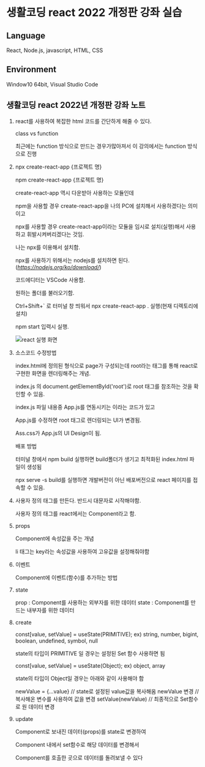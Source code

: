 # **생활코딩 react 2022 개정판 강좌 실습**

## Language 

React, Node.js, javascript, HTML, CSS

## Environment

Window10 64bit, Visual Studio Code 

## 생활코딩 react 2022년 개정판 강좌 노트
1.  react를 사용하여 복잡한 html 코드를 간단하게 해줄 수 있다.

    class vs function 

    최근에는 function 방식으로 만드는 경우가많아져서 이 강의에서는 function 방식으로 진행

2.  npx create-react-app {프로젝트 명}

    npm create-react-app {프로젝트 명}

    create-react-app 역시 다운받아 사용하는 모듈인데

    npm을 사용할 경우 create-react-app을 나의 PC에 설치해서 사용하겠다는 의미이고

    npx를 사용할 경우 create-react-app이라는 모듈을 임시로 설치(실행)해서 사용하고 휘발시켜버리겠다는 것임.

    나는 npx를 이용해서 설치함.

    npx를 사용하기 위해서는 nodejs를 설치하면 된다.(*https://nodejs.org/ko/download/*)

    코드에디터는 VSCode 사용함.

    원하는 폴더를 불러오기함.

    Ctrl+Shift+` 로 터미널 창 띄워서 npx create-react-app . 실행(현재 디렉토리에 설치)

    npm start 입력시 실행.
    
    ![react 실행 화면](https://user-images.githubusercontent.com/97032125/166712495-ba72d26f-9dea-4b73-b7fb-6b6ea13c58a1.png)

3.  소스코드 수정방법

    index.html에 정의된 형식으로 page가 구성되는데 root라는 태그를 통해 react로 구현한 화면을 렌더링해주는 개념.

    index.js 의 document.getElementById('root')로 root 태그를 참조하는 것을 확인할 수 있음.
    
    index.js 파일 내용중 App.js를 연동시키는 <App />이라는 코드가 있고

    App.js를 수정하면 root 태그로 렌더링되는 UI가 변경됨.

    Ass.css가 App.js의 UI Design이 됨.

    배포 방법

    터미널 창에서 npm build 실행하면 build폴더가 생기고 최적화된 index.html 파일이 생성됨

    npx serve -s build를 실행하면 개발버전이 아닌 배포버전으로 react 페이지를 접속할 수 있음.

    
4.  사용자 정의 태그를 만든다. 반드시 대문자로 시작해야함.

    사용자 정의 태그를 react에서는 Component라고 함.


5.  props

    Component에 속성값을 주는 개념

    li 태그는 key라는 속성값을 사용하여 고유값을 설정해줘야함 

6.  이벤트

    Component에 이벤트(함수)를 추가하는 방법

7.  state

    prop : Component를 사용하는 외부자를 위한 데이터
    state : Component를 만드는 내부자를 위한 데이터

8.  create

    const[value, setValue] = useState(PRIMITIVE);
    ex) string, number, bigint, boolean, undefined, symbol, null

    state의 타입이 PRIMITIVE 일 경우는 설정된 Set 함수 사용하면 됨

    const[value, setValue] = useState(Object);
    ex) object, array

    state의 타입이 Object일 경우는 아래와 같이 사용해야 함

    newValue = {...value}   // state로 설정된 value값을 복사해옴
    newValue 변경           // 복사해온 변수를 사용하여 값을 변경
    setValue(newValue)      // 최종적으로 Set함수로 원 데이터 변경

9.  update

    Component로 보내진 데이터(props)를 state로 변경하여

    Component 내에서 set함수로 해당 데이터를 변경해서 

    Component를 호출한 곳으로 데이터를 돌려보낼 수 있다